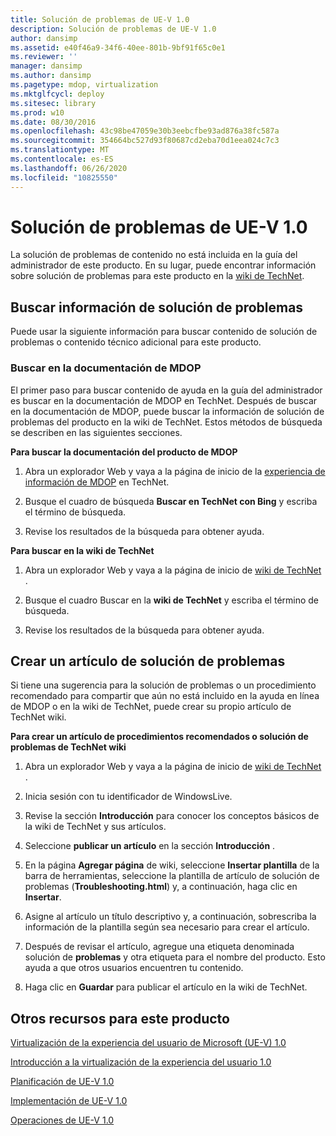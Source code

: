 ```yaml
---
title: Solución de problemas de UE-V 1.0
description: Solución de problemas de UE-V 1.0
author: dansimp
ms.assetid: e40f46a9-34f6-40ee-801b-9bf91f65c0e1
ms.reviewer: ''
manager: dansimp
ms.author: dansimp
ms.pagetype: mdop, virtualization
ms.mktglfcycl: deploy
ms.sitesec: library
ms.prod: w10
ms.date: 08/30/2016
ms.openlocfilehash: 43c98be47059e30b3eebcfbe93ad876a38fc587a
ms.sourcegitcommit: 354664bc527d93f80687cd2eba70d1eea024c7c3
ms.translationtype: MT
ms.contentlocale: es-ES
ms.lasthandoff: 06/26/2020
ms.locfileid: "10825550"
---
```

# Solución de problemas de UE-V 1.0


La solución de problemas de contenido no está incluida en la guía del administrador de este producto. En su lugar, puede encontrar información sobre solución de problemas para este producto en la [wiki de TechNet](https://go.microsoft.com/fwlink/p/?LinkId=224905).

## Buscar información de solución de problemas


Puede usar la siguiente información para buscar contenido de solución de problemas o contenido técnico adicional para este producto.

### Buscar en la documentación de MDOP

El primer paso para buscar contenido de ayuda en la guía del administrador es buscar en la documentación de MDOP en TechNet. Después de buscar en la documentación de MDOP, puede buscar la información de solución de problemas del producto en la wiki de TechNet. Estos métodos de búsqueda se describen en las siguientes secciones.

**Para buscar la documentación del producto de MDOP**

1.  Abra un explorador Web y vaya a la página de inicio de la [experiencia de información de MDOP](https://go.microsoft.com/fwlink/p/?LinkId=236032) en TechNet.

2.  Busque el cuadro de búsqueda **Buscar en TechNet con Bing** y escriba el término de búsqueda.

3.  Revise los resultados de la búsqueda para obtener ayuda.

**Para buscar en la wiki de TechNet**

1.  Abra un explorador Web y vaya a la página de inicio de [wiki de TechNet](https://go.microsoft.com/fwlink/p/?LinkId=224905) .

2.  Busque el cuadro Buscar en la **wiki de TechNet** y escriba el término de búsqueda.

3.  Revise los resultados de la búsqueda para obtener ayuda.

## Crear un artículo de solución de problemas


Si tiene una sugerencia para la solución de problemas o un procedimiento recomendado para compartir que aún no está incluido en la ayuda en línea de MDOP o en la wiki de TechNet, puede crear su propio artículo de TechNet wiki.

**Para crear un artículo de procedimientos recomendados o solución de problemas de TechNet wiki**

1.  Abra un explorador Web y vaya a la página de inicio de [wiki de TechNet](https://go.microsoft.com/fwlink/p/?LinkId=224905) .

2.  Inicia sesión con tu identificador de WindowsLive.

3.  Revise la sección **Introducción** para conocer los conceptos básicos de la wiki de TechNet y sus artículos.

4.  Seleccione **publicar un artículo** en la sección **Introducción** .

5.  En la página **Agregar página** de wiki, seleccione **Insertar plantilla** de la barra de herramientas, seleccione la plantilla de artículo de solución de problemas (**Troubleshooting.html**) y, a continuación, haga clic en **Insertar**.

6.  Asigne al artículo un título descriptivo y, a continuación, sobrescriba la información de la plantilla según sea necesario para crear el artículo.

7.  Después de revisar el artículo, agregue una etiqueta denominada solución de **problemas** y otra etiqueta para el nombre del producto. Esto ayuda a que otros usuarios encuentren tu contenido.

8.  Haga clic en **Guardar** para publicar el artículo en la wiki de TechNet.

## Otros recursos para este producto


[Virtualización de la experiencia del usuario de Microsoft (UE-V) 1.0](index.md)

[Introducción a la virtualización de la experiencia del usuario 1.0](getting-started-with-user-experience-virtualization-10.md)

[Planificación de UE-V 1.0](planning-for-ue-v-10.md)

[Implementación de UE-V 1.0](deploying-ue-v-10.md)

[Operaciones de UE-V 1.0](operations-for-ue-v-10.md)

 

 





